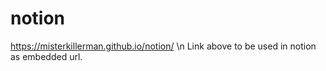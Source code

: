 # notion
https://misterkillerman.github.io/notion/ \n
Link above to be used in notion as embedded url.
